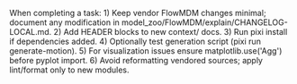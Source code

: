 When completing a task: 1) Keep vendor FlowMDM changes minimal; document any modification in model_zoo/FlowMDM/explain/CHANGELOG-LOCAL.md. 2) Add HEADER blocks to new context/ docs. 3) Run pixi install if dependencies added. 4) Optionally test generation script (pixi run generate-motion). 5) For visualization issues ensure matplotlib.use('Agg') before pyplot import. 6) Avoid reformatting vendored sources; apply lint/format only to new modules.